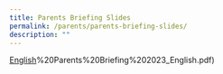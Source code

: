 ```yaml
---
title: Parents Briefing Slides
permalink: /parents/parents-briefing-slides/
description: ""
---
```

[English](/files/Parents%20Briefing%20Slides/2)%20Parents%20Briefing%202023_English.pdf)